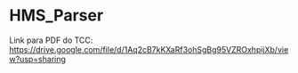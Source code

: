 # HMS_Parser
Link para PDF do TCC: https://drive.google.com/file/d/1Aq2cB7kKXaRf3ohSgBg95VZROxhpijXb/view?usp=sharing
